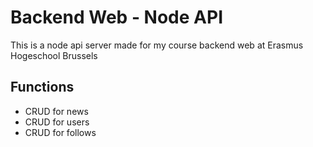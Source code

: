 # Backend Web - Node API

This is a node api server made for my course backend web at Erasmus Hogeschool Brussels

## Functions

- CRUD for news
- CRUD for users
- CRUD for follows
